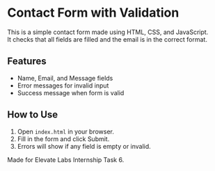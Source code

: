 # Contact Form with Validation

This is a simple contact form made using HTML, CSS, and JavaScript.  
It checks that all fields are filled and the email is in the correct format.

## Features
- Name, Email, and Message fields
- Error messages for invalid input
- Success message when form is valid

## How to Use
1. Open `index.html` in your browser.
2. Fill in the form and click Submit.
3. Errors will show if any field is empty or invalid.

Made for Elevate Labs Internship Task 6.
